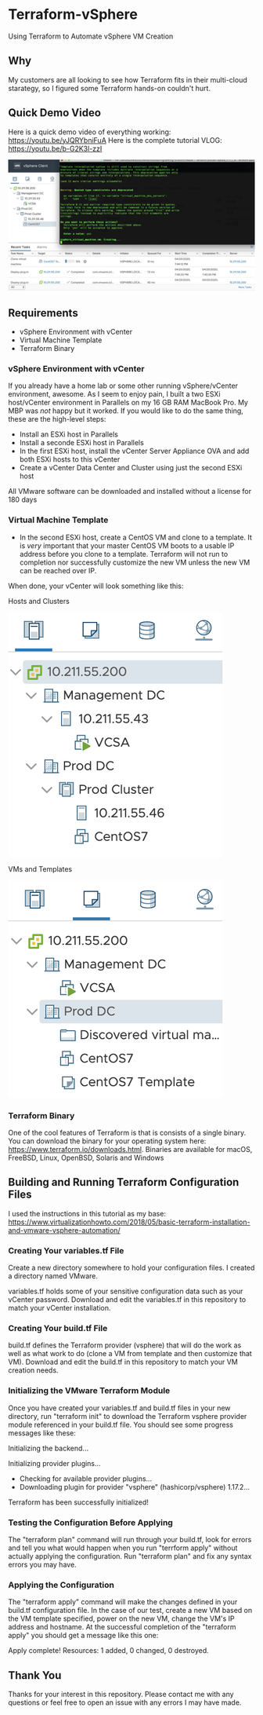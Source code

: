 # Terraform-vSphere
Using Terraform to Automate vSphere VM Creation
## Why
My customers are all looking to see how Terraform fits in their multi-cloud starategy, so I figured some Terraform hands-on couldn't hurt. 
## Quick Demo Video
Here is a quick demo video of everything working: https://youtu.be/yJQRYbniFuA
Here is the complete tutorial VLOG: https://youtu.be/b-G2K3l-zzI

![Quick Demo](https://github.com/DennisFaucher/Terraform-vSphere/blob/master/Quick%20Demo.png)

## Requirements
* vSphere Environment with vCenter
* Virtual Machine Template
* Terraform Binary
### vSphere Environment with vCenter
If you already have a home lab or some other running vSphere/vCenter environment, awesome. As I seem to enjoy pain, I built a two ESXi host/vCenter environment in Parallels on my 16 GB RAM MacBook Pro. My MBP was _not_ happy but it worked. If you would like to do the same thing, these are the high-level steps:
* Install an ESXi host in Parallels
* Install a seconde ESXi host in Parallels
* In the first ESXi host, install the vCenter Server Appliance OVA and add both ESXi hosts to this vCenter
* Create a vCenter Data Center and Cluster using just the second ESXi host

All VMware software can be downloaded and installed without a license for 180 days
### Virtual Machine Template
* In the second ESXi host, create a CentOS VM and clone to a template. It is _very_ important that your master CentOS VM boots to a usable IP address before you clone to a template. Terraform will not run to completion nor successfully customize the new VM unless the new VM can be reached over IP.

When done, your vCenter will look something like this:

Hosts and Clusters

![Hosts](https://github.com/DennisFaucher/Terraform-vSphere/blob/master/Hosts.png)

VMs and Templates

![VMs](https://github.com/DennisFaucher/Terraform-vSphere/blob/master/Virtual%20Machines.png)



### Terraform Binary
One of the cool features of Terraform is that is consists of a single binary. You can download the binary for your operating system here: https://www.terraform.io/downloads.html. Binaries are available for macOS, FreeBSD, Linux, OpenBSD, Solaris and Windows

## Building and Running Terraform Configuration Files
I used the instructions in this tutorial as my base: https://www.virtualizationhowto.com/2018/05/basic-terraform-installation-and-vmware-vsphere-automation/

### Creating Your variables.tf File
Create a new directory somewhere to hold your configuration files. I created a directory named VMware.

variables.tf holds some of your sensitive configuration data such as your vCenter password. Download and edit the variables.tf in this repository to match your vCenter installation. 

### Creating Your build.tf File

build.tf defines the Terraform provider (vsphere) that will do the work as well as what work to do (clone a VM from template and then customize that VM). Download and edit the build.tf in this repository to match your VM creation needs. 

### Initializing the VMware Terraform Module

Once you have created your variables.tf and build.tf files in your new directory, run "terraform init" to download the Terraform vsphere provider module referenced in your build.tf file. You should see some progress messages like these:

Initializing the backend...

Initializing provider plugins...

- Checking for available provider plugins...
- Downloading plugin for provider "vsphere" (hashicorp/vsphere) 1.17.2...

Terraform has been successfully initialized!

### Testing the Configuration Before Applying

The "terraform plan" command will run through your build.tf, look for errors and tell you what would happen when you run "terrform apply" without actually applying the configuration. Run "terraform plan" and fix any syntax errors you may have.

### Applying the Configuration

The "terraform apply" command will make the changes defined in your build.tf configuration file. In the case of our test, create a new VM based on the VM template specified, power on the new VM, change the VM's IP address and hostname. At the successful completion of the "terraform apply" you should get a message like this one:

Apply complete! Resources: 1 added, 0 changed, 0 destroyed.

## Thank You

Thanks for your interest in this repository. Please contact me with any questions or feel free to open an issue with any errors I may have made.





